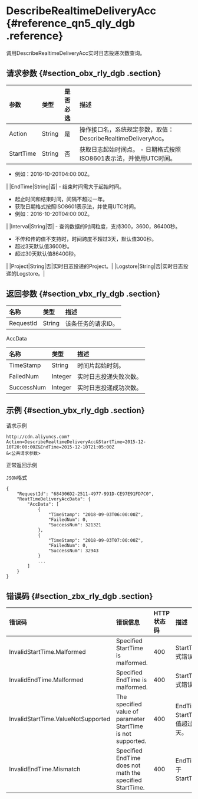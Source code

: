 # DescribeRealtimeDeliveryAcc {#reference_qn5_qly_dgb .reference}

调用DescribeRealtimeDeliveryAcc实时日志投递次数查询。

## 请求参数 {#section_obx_rly_dgb .section}

|参数|类型|是否必选|描述|
|:-|:-|:---|:-|
|Action|String|是|操作接口名，系统规定参数，取值：DescribeRealtimeDeliveryAcc。|
|StartTime|String|否|获取日志起始时间点。 -   日期格式按照ISO8601表示法，并使用UTC时间。
-   例如：2016-10-20T04:00:00Z。

 |
|EndTime|String|否| -   结束时间需大于起始时间。
-   起止时间和结束时间，间隔不超过一年。
-   获取日期格式按照ISO8601表示法，并使用UTC时间。
-   例如：2016-10-20T04:00:00Z。

 |
|Interval|String|否| -   查询数据的时间粒度，支持300，3600，86400秒。
-   不传和传的值不支持时，时间跨度不超过3天，默认值300秒。
-   超过3天默认值3600秒。
-   超过30天默认值86400秒。

 |
|Project|String|否|实时日志投递的Project。|
|Logstore|String|否|实时日志投递的Logstore。|

## 返回参数 {#section_vbx_rly_dgb .section}

|名称|类型|描述|
|:-|:-|:-|
|RequestId|String|该条任务的请求ID。|

AccData

|名称|类型|描述|
|:-|:-|:-|
|TimeStamp|String|时间片起始时刻。|
|FailedNum|Integer|实时日志投递失败次数。|
|SuccessNum|Integer|实时日志投递成功次数。|

## 示例 {#section_ybx_rly_dgb .section}

请求示例

``` {#codeblock_ia8_i75_jhy}
http://cdn.aliyuncs.com?Action=DescribeRealtimeDeliveryAcc&StartTime=2015-12-10T20:00:00Z&EndTime=2015-12-10T21:05:00Z
&<公共请求参数>
```

正常返回示例

`JSON`格式

``` {#codeblock_bl9_fey_apk}
{
    "RequestId": "684306D2-2511-4977-991D-CE97E91FD7C0",
    "ReatTimeDeliveryAccData": {
        "AccData": [
            {
                "TimeStamp": "2018-09-03T06:00:00Z",
                "FailedNum": 0,
                "SuccessNum": 321321
            },
            {
                "TimeStamp": "2018-09-03T07:00:00Z",
                "FailedNum": 0,
                "SuccessNum": 32943
            }
            ...
        ]
    }
}
```

## 错误码 {#section_zbx_rly_dgb .section}

|错误码|错误信息|HTTP 状态码|描述|
|:--|:---|:-------|:-|
|InvalidStartTime.Malformed|Specified StartTime is malformed.|400|StartTime格式错误。|
|InvalidEndTime.Malformed|Specified EndTime is malformed.|400|StartTime格式错误。|
|InvalidStartTime.ValueNotSupported|The specified value of parameter StartTime is not supported.|400|EndTime和StartTime差值超过90天。|
|InvalidEndTime.Mismatch|Specified EndTime does not math the specified StartTime.|400|EndTime小于StartTime。|


